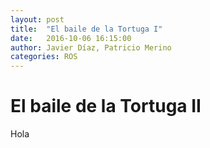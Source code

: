 ```yaml
---
layout: post
title:  "El baile de la Tortuga I"
date:   2016-10-06 16:15:00
author: Javier Díaz, Patricio Merino
categories: ROS
---
```


# El baile de la Tortuga II

Hola